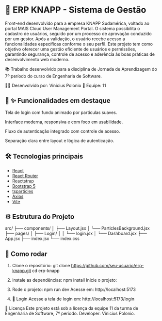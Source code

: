 # 🚀 ERP KNAPP - Sistema de Gestão

Front-end desenvolvido para a empresa KNAPP Sudamérica, voltado ao portal MAIS Cloud User Management Portal. O sistema possibilita o cadastro de usuários, seguido por um processo de aprovação conduzido por um gestor. Após a validação, o usuário recebe acesso a funcionalidades específicas conforme o seu perfil.
Este projeto tem como objetivo oferecer uma gestão eficiente de usuários e permissões, garantindo segurança, controle de acesso e aderência às boas práticas de desenvolvimento web moderno.

📚 Trabalho desenvolvido para a disciplina de Jornada de Aprendizagem do 7º período do curso de Engenharia de Software.

👨‍💻 Desenvolvido por: Vinicius Polonio
👥 Equipe: 11



## 📸 ✨ Funcionalidades em destaque
Tela de login com fundo animado por partículas suaves.

Interface moderna, responsiva e com foco em usabilidade.

Fluxo de autenticação integrado com controle de acesso.

Separação clara entre layout e lógica de autenticação.

## 🛠️ Tecnologias principais

- [React](https://reactjs.org/)
- [React Router](https://reactrouter.com/)
- [Reactstrap](https://reactstrap.github.io/)
- [Bootstrap 5](https://getbootstrap.com/)
- [tsparticles](https://particles.js.org/)
- [Axios](https://axios-http.com/)
- [Vite](https://vitejs.dev/)

## ⚙️ Estrutura do Projeto
src/
├── components/
│   ├── Layout.jsx
│   └── ParticlesBackground.jsx
├── pages/
│   ├── Login/
│   │   └── login.jsx
│   └── Dashboard.jsx
├── App.jsx
├── index.jsx
└── index.css

## 🔧 Como rodar
1. Clone o repositório:
git clone https://github.com/seu-usuario/erp-knapp.git
cd erp-knapp

2. Instale as dependências:
npm install
Inicie o projeto:

3. Rode o projeto: 
npm run dev
Acesse em: http://localhost:5173

4. 🔑 Login
Acesse a tela de login em:
http://localhost:5173/login


📄 Licença
Este projeto está sob a licença da equipe 11 da turma de Engenharia de Software, 7º período. Developer: Vinicius Polonio.